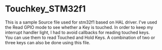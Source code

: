# Touchkey_STM32f1

This is a sample Source file used for stm32f1 based on HAL driver. I've used the Read GPIO mode to see whether a Key is touched. In order to keep my interrupt handler light, I had to avoid callbacks for reading touched keys. You can use them to read Touched and Hold Keys. A combination of two or three keys can also be done using this file. 
